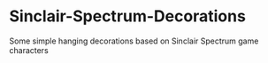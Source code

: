 # Sinclair-Spectrum-Decorations
Some simple hanging decorations based on Sinclair Spectrum game characters
